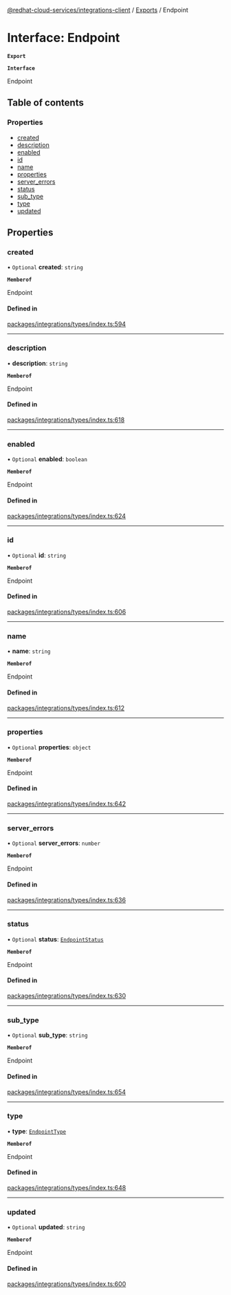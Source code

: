 [@redhat-cloud-services/integrations-client](../README.md) / [Exports](../modules.md) / Endpoint

# Interface: Endpoint

**`Export`**

**`Interface`**

Endpoint

## Table of contents

### Properties

- [created](Endpoint.md#created)
- [description](Endpoint.md#description)
- [enabled](Endpoint.md#enabled)
- [id](Endpoint.md#id)
- [name](Endpoint.md#name)
- [properties](Endpoint.md#properties)
- [server\_errors](Endpoint.md#server_errors)
- [status](Endpoint.md#status)
- [sub\_type](Endpoint.md#sub_type)
- [type](Endpoint.md#type)
- [updated](Endpoint.md#updated)

## Properties

### created

• `Optional` **created**: `string`

**`Memberof`**

Endpoint

#### Defined in

[packages/integrations/types/index.ts:594](https://github.com/RedHatInsights/javascript-clients/blob/master/packages/integrations/types/index.ts#L594)

___

### description

• **description**: `string`

**`Memberof`**

Endpoint

#### Defined in

[packages/integrations/types/index.ts:618](https://github.com/RedHatInsights/javascript-clients/blob/master/packages/integrations/types/index.ts#L618)

___

### enabled

• `Optional` **enabled**: `boolean`

**`Memberof`**

Endpoint

#### Defined in

[packages/integrations/types/index.ts:624](https://github.com/RedHatInsights/javascript-clients/blob/master/packages/integrations/types/index.ts#L624)

___

### id

• `Optional` **id**: `string`

**`Memberof`**

Endpoint

#### Defined in

[packages/integrations/types/index.ts:606](https://github.com/RedHatInsights/javascript-clients/blob/master/packages/integrations/types/index.ts#L606)

___

### name

• **name**: `string`

**`Memberof`**

Endpoint

#### Defined in

[packages/integrations/types/index.ts:612](https://github.com/RedHatInsights/javascript-clients/blob/master/packages/integrations/types/index.ts#L612)

___

### properties

• `Optional` **properties**: `object`

**`Memberof`**

Endpoint

#### Defined in

[packages/integrations/types/index.ts:642](https://github.com/RedHatInsights/javascript-clients/blob/master/packages/integrations/types/index.ts#L642)

___

### server\_errors

• `Optional` **server\_errors**: `number`

**`Memberof`**

Endpoint

#### Defined in

[packages/integrations/types/index.ts:636](https://github.com/RedHatInsights/javascript-clients/blob/master/packages/integrations/types/index.ts#L636)

___

### status

• `Optional` **status**: [`EndpointStatus`](../enums/EndpointStatus.md)

**`Memberof`**

Endpoint

#### Defined in

[packages/integrations/types/index.ts:630](https://github.com/RedHatInsights/javascript-clients/blob/master/packages/integrations/types/index.ts#L630)

___

### sub\_type

• `Optional` **sub\_type**: `string`

**`Memberof`**

Endpoint

#### Defined in

[packages/integrations/types/index.ts:654](https://github.com/RedHatInsights/javascript-clients/blob/master/packages/integrations/types/index.ts#L654)

___

### type

• **type**: [`EndpointType`](../enums/EndpointType.md)

**`Memberof`**

Endpoint

#### Defined in

[packages/integrations/types/index.ts:648](https://github.com/RedHatInsights/javascript-clients/blob/master/packages/integrations/types/index.ts#L648)

___

### updated

• `Optional` **updated**: `string`

**`Memberof`**

Endpoint

#### Defined in

[packages/integrations/types/index.ts:600](https://github.com/RedHatInsights/javascript-clients/blob/master/packages/integrations/types/index.ts#L600)
